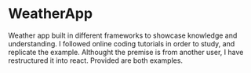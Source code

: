 # WeatherApp
Weather app built in different frameworks to showcase knowledge and understanding.
I followed online coding tutorials in order to study, and replicate the example.
Althought the premise is from another user, I have restructured it into react.
Provided are both examples.
